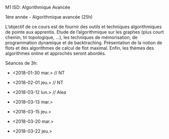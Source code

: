 M1 ISD: Algorithmique Avancée

  1ère année - Algorithmique avancée (25h)

   L’objectif de ce cours est de fournir des outils et techniques
   algorithmiques de pointe aux apprentis. Etude de l’algorithmique sur
   les graphes (plus court chemin, tri topologique, …), les techniques de
   mémorisation, de programmation dynamique et de backtraching.
   Présentation de la notion de flots et des algorithmes de calcul de flot
   maximal. Enfin, les thèmes des algorithmes online et approchés seront
   abordés.


Séances de 3h:

  - <2018-01-30 mar.>   // NT
  - <2018-02-01 jeu.>   // NT

  - <2018-03-12 lun.>   // Alea
  - <2018-03-13 mar.>
  - <2018-03-15 jeu.>

  - <2018-03-20 mar.>
  - <2018-03-22 jeu.>
